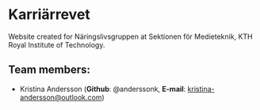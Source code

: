 # Karriärrevet

Website created for Näringslivsgruppen at Sektionen för Medieteknik, KTH Royal Institute of Technology. 

## Team members: 
- Kristina Andersson (**Github**: @anderssonk, **E-mail**: kristina-andersson@outlook.com) 


